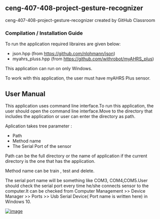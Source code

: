 ## ceng-407-408-project-gesture-recognizer
ceng-407-408-project-gesture-recognizer created by GitHub Classroom

### Compilation / Installation Guide

To run the application required libraires are given below:
- json.hpp (from https://github.com/nlohmann/json)
- myahrs_pluss.hpp (from https://github.com/withrobot/myAHRS_plus)

This application can run on only Windows.

To work with this application, the user must have myAHRS Plus sensor.

## User Manual

This application uses command line interface.To run this application, the user should open the command line interface.Move to the directory that includes the application or user can enter the directory as path.

Aplication takes tree parameter : 
- Path 
- Method name 
- The Serial Port of the sensor

Path can be the full directory or the name of application if the current directory is the one that has the application.

Method name can be train , test and delete.

The serial port name will be something like COM3, COM4,COM5.User should check the serial port every time he/she connects sensor to the computer.It can be checked from Computer Management >> Device Manager >> Ports >> Usb Serial Device( Port name is written here) in Windows 10.

[![image](https://i.hizliresim.com/8z0XBd.png)](https://hizliresim.com/8z0XBd)
